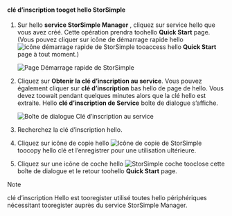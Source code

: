 <!--author=SharS last changed: 9/17/15-->


#### <a name="tooget-hello-storsimple-service-registration-key"></a>clé d’inscription tooget hello StorSimple
1. Sur hello **service StorSimple Manager** , cliquez sur service hello que vous avez créé. Cette opération prendra toohello **Quick Start** page. (Vous pouvez cliquer sur icône de démarrage rapide hello ![icône démarrage rapide de StorSimple ](./media/storsimple-get-service-registration-key-gov/HCS_QuickStartIcon-include.png) tooaccess hello **Quick Start** page à tout moment.)
   
     ![Page Démarrage rapide de StorSimple](./media/storsimple-get-service-registration-key-gov/HCS_ServiceQuickStart-gov-include.png)
2. Cliquez sur **Obtenir la clé d’inscription au service**. Vous pouvez également cliquer sur **clé d’inscription** bas hello de page de hello. Vous devez toowait pendant quelques minutes alors que la clé hello est extraite. Hello **clé d’inscription de Service** boîte de dialogue s’affiche.
   
     ![Boîte de dialogue Clé d’inscription au service](./media/storsimple-get-service-registration-key-gov/HCS_ServiceRegistrationKey-gov-include.png)
3. Recherchez la clé d’inscription hello.
4. Cliquez sur icône de copie hello ![Icône de copie de StorSimple](./media/storsimple-get-service-registration-key-gov/HCS_CopyIcon-include.png) toocopy hello clé et l’enregistrer pour une utilisation ultérieure.
5. Cliquez sur une icône de coche hello ![StorSimple coche](./media/storsimple-get-service-registration-key-gov/HCS_CheckIcon-include.png) tooclose cette boîte de dialogue et le retour toohello **Quick Start** page.

> [!NOTE]
> clé d’inscription Hello est tooregister utilisé toutes hello périphériques nécessitant tooregister auprès du service StorSimple Manager.
> 
> 

